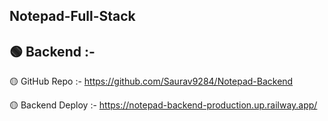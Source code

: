 ## Notepad-Full-Stack

## 🟢 Backend :-

🟡 GitHub Repo :- https://github.com/Saurav9284/Notepad-Backend

🟡 Backend Deploy :- https://notepad-backend-production.up.railway.app/


